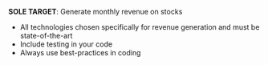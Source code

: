 **SOLE TARGET**: Generate monthly revenue on stocks
- All technologies chosen specifically for revenue generation and must be state-of-the-art
- Include testing in your code
- Always use best-practices in coding